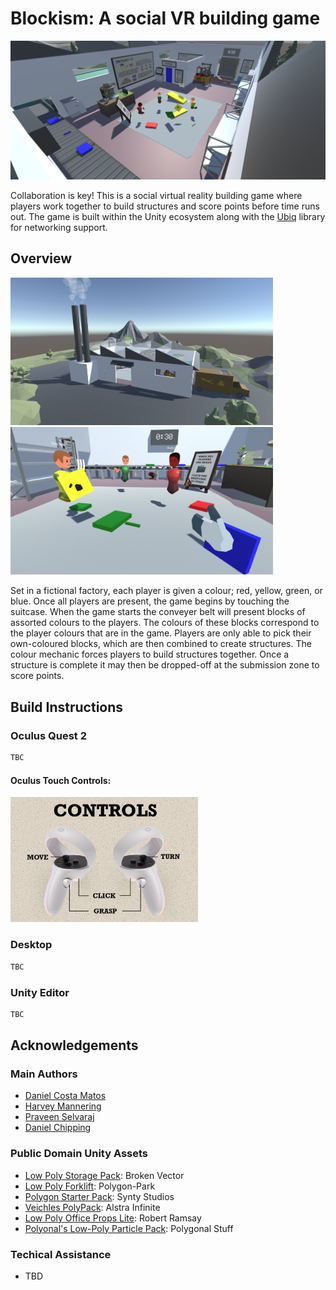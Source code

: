# Blockism: A social VR building game

![cover_photo](/imgs/factory-overview.png)

Collaboration is key! This is a social virtual reality building game where players work together to build structures and score points before time runs out. The game is built within the Unity ecosystem along with the [Ubiq](https://github.com/UCL-VR/ubiq) library for networking support.

## Overview
<img src="imgs/scene-overview.png" 
alt="drawing" width="420"/><img src="imgs/people.png" alt="drawing" width="420"/>

Set in a fictional factory, each player is given a colour; red, yellow, green, or blue. Once all players are present, the game begins by touching the suitcase. When the game starts the conveyer belt will present blocks of assorted colours to the players. The colours of these blocks correspond to the player colours that are in the game. Players are only able to pick their own-coloured blocks, which are then combined to create structures. The colour mechanic forces players to build structures together. Once a structure is complete it may then be dropped-off at the submission zone to score points.

## Build Instructions

### Oculus Quest 2
```bash
TBC
```
#### Oculus Touch Controls:
<img src="imgs/oculus-touch-controls.png" alt="drawing" width="300"/>

### Desktop
```bash
TBC
```

### Unity Editor
```bash
TBC
```

## Acknowledgements
### Main Authors
- [Daniel Costa Matos](https://github.com/clsbcosta)
- [Harvey Mannering](https://github.com/harveymannering)
- [Praveen Selvaraj](https://github.com/pravsels)
- [Daniel Chipping](https://github.com/dchipping) 

### Public Domain Unity Assets
- [Low Poly Storage Pack](https://assetstore.unity.com/publishers/12124): Broken Vector
- [Low Poly Forklift](https://assetstore.unity.com/packages/3d/props/industrial/low-poly-forklift-176653): Polygon-Park
- [Polygon Starter Pack](https://assetstore.unity.com/packages/3d/props/polygon-starter-pack-low-poly-3d-art-by-synty-156819): Synty Studios
- [Veichles PolyPack](https://assetstore.unity.com/packages/3d/vehicles/vehicles-polypack-187691): Alstra Infinite
- [Low Poly Office Props Lite](https://assetstore.unity.com/packages/3d/environments/low-poly-office-props-lite-131438): Robert Ramsay
- [Polyonal's Low-Poly Particle Pack](https://assetstore.unity.com/packages/vfx/particles/polygonal-s-low-poly-particle-pack-118355): Polygonal Stuff

### Techical Assistance
- TBD
